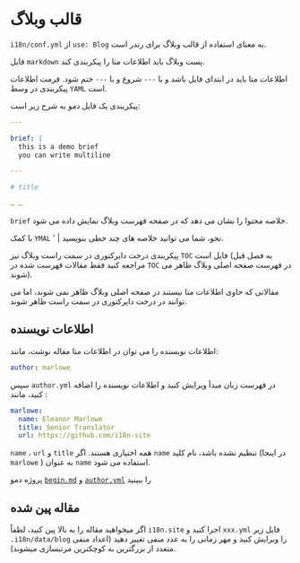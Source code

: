 # قالب وبلاگ

`i18n/conf.yml` از `use: Blog` به معنای استفاده از قالب وبلاگ برای رندر است.

فایل `markdown` پست وبلاگ باید اطلاعات متا را پیکربندی کند.

اطلاعات متا باید در ابتدای فایل باشد و با `---` شروع و با `---` ختم شود. فرمت اطلاعات پیکربندی در وسط `YAML` است.

پیکربندی یک فایل دمو به شرح زیر است:

```yml
---

brief: |
  this is a demo brief
  you can write multiline

---

# title

… …
```

`brief` خلاصه محتوا را نشان می دهد که در صفحه فهرست وبلاگ نمایش داده می شود.

با کمک `YMAL` ' | نحو، شما می توانید خلاصه های چند خطی بنویسید.

پیکربندی درخت دایرکتوری در سمت راست وبلاگ نیز `TOC` فایل است (به فصل قبل مراجعه کنید فقط مقالات فهرست شده در `TOC` در فهرست صفحه اصلی وبلاگ ظاهر می شوند).

مقالاتی که حاوی اطلاعات متا نیستند در صفحه اصلی وبلاگ ظاهر نمی شوند، اما می توانند در درخت دایرکتوری در سمت راست ظاهر شوند.

## اطلاعات نویسنده

اطلاعات نویسنده را می توان در اطلاعات متا مقاله نوشت، مانند:

```yml
author: marlowe
```

سپس `author.yml` در فهرست زبان مبدأ ویرایش کنید و اطلاعات نویسنده را اضافه کنید، مانند :

```yml
marlowe:
  name: Eleanor Marlowe
  title: Senior Translator
  url: https://github.com/i18n-site
```

`name` ، `url` و `title` همه اختیاری هستند. اگر `name` تنظیم نشده باشد، نام کلید (در اینجا `marlowe` ) به عنوان `name` استفاده می شود.

پروژه دمو [`begin.md`](https://github.com/i18n-site/demo.i18n.site/blob/main/en/blog/news/begin.md?plain=1) و [`author.yml`](https://github.com/i18n-site/demo.i18n.site/blob/main/en/author.yml) را ببینید

## مقاله پین شده

اگر میخواهید مقاله را به بالا پین کنید، لطفاً `i18n.site` اجرا کنید و `xxx.yml` فایل زیر `.i18n/data/blog` را ویرایش کنید و مهر زمانی را به عدد منفی تغییر دهید (اعداد منفی متعدد از بزرگترین به کوچکترین مرتبسازی میشوند).